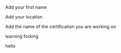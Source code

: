 Add your first name

Add your location

Add the name of the certification you are working on


learning forking

hello